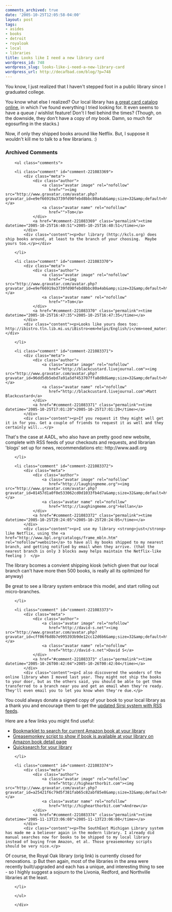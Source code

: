 ```yaml
---
comments_archived: true
date: '2005-10-25T12:05:58-04:00'
layout: post
tags:
- asides
- books
- detroit
- royaloak
- local
- libraries
title: Looks like I need a new library card
wordpress_id: 748
wordpress_slug: looks-like-i-need-a-new-library-card
wordpress_url: http://decafbad.com/blog/?p=748
---
```

You know, I just realized that I haven't stepped foot in a public library since I graduated college.  

You know what else I realized?  Our local library has [a great card catalog online][ro], in which I've found everything I tried looking for.  It even seems to have a queue / wishlist feature!  Don't I feel behind the times?  (Though, on the downside, they don't have a copy of *my* book.  Damn, so much for egosurfing in the stacks.)

Now, if only they shipped books around like Netflix.  But, I suppose it wouldn't kill me to talk to a few librarians.  :)

[ro]: http://ibistro.tln.lib.mi.us/uhtbin/cgisirsi/HVRMMxfh9D/ROYALOAK/180570296/60/1170/X "Royal Oak Public Library"

<!-- tags: books libraries local royaloak detroit -->

<div id="comments" class="comments archived-comments">
            <h3>Archived Comments</h3>
            
        <ul class="comments">
            
        <li class="comment" id="comment-221083369">
            <div class="meta">
                <div class="author">
                    <a class="avatar image" rel="nofollow" 
                       href=""><img src="http://www.gravatar.com/avatar.php?gravatar_id=e9ef66919a3739fd90febd8bbc80a4ab&amp;size=32&amp;default=http://mediacdn.disqus.com/1320279820/images/noavatar32.png"/></a>
                    <a class="avatar name" rel="nofollow" 
                       href="">Tom</a>
                </div>
                <a href="#comment-221083369" class="permalink"><time datetime="2005-10-25T16:40:51">2005-10-25T16:40:51</time></a>
            </div>
            <div class="content"><p>Our library (http://kcls.org) does ship books around, at least to the branch of your choosing.  Maybe yours too.</p></div>
            
        </li>
    
        <li class="comment" id="comment-221083370">
            <div class="meta">
                <div class="author">
                    <a class="avatar image" rel="nofollow" 
                       href=""><img src="http://www.gravatar.com/avatar.php?gravatar_id=e9ef66919a3739fd90febd8bbc80a4ab&amp;size=32&amp;default=http://mediacdn.disqus.com/1320279820/images/noavatar32.png"/></a>
                    <a class="avatar name" rel="nofollow" 
                       href="">Tom</a>
                </div>
                <a href="#comment-221083370" class="permalink"><time datetime="2005-10-25T16:47:35">2005-10-25T16:47:35</time></a>
            </div>
            <div class="content"><p>Looks like yours does too: http://ibistro.tln.lib.mi.us/iBistro<em>helps/English/i</em>need_material.html</p></div>
            
        </li>
    
        <li class="comment" id="comment-221083371">
            <div class="meta">
                <div class="author">
                    <a class="avatar image" rel="nofollow" 
                       href="http://blackcustard.livejournal.com"><img src="http://www.gravatar.com/avatar.php?gravatar_id=96dd5db5ebd7a91a5df453707ffa8d8d&amp;size=32&amp;default=http://mediacdn.disqus.com/1320279820/images/noavatar32.png"/></a>
                    <a class="avatar name" rel="nofollow" 
                       href="http://blackcustard.livejournal.com">Matt Blackcustard</a>
                </div>
                <a href="#comment-221083371" class="permalink"><time datetime="2005-10-25T17:01:20">2005-10-25T17:01:20</time></a>
            </div>
            <div class="content"><p>If you request it they might well get it in for you. Get a couple of friends to request it as well and they certainly will...</p>

<p>That's the case at AADL, who also have an pretty good new website, complete with RSS feeds of your checkouts and requests, and librarian 'blogs' set up for news, recommendations etc: http://www.aadl.org</p></div>
            
        </li>
    
        <li class="comment" id="comment-221083372">
            <div class="meta">
                <div class="author">
                    <a class="avatar image" rel="nofollow" 
                       href="http://laughingmeme.org"><img src="http://www.gravatar.com/avatar.php?gravatar_id=01457d1a0f0e533062cd0d1033fb4d7a&amp;size=32&amp;default=http://mediacdn.disqus.com/1320279820/images/noavatar32.png"/></a>
                    <a class="avatar name" rel="nofollow" 
                       href="http://laughingmeme.org">kellan</a>
                </div>
                <a href="#comment-221083372" class="permalink"><time datetime="2005-10-25T20:24:05">2005-10-25T20:24:05</time></a>
            </div>
            <div class="content"><p>I use my library <strong>just</strong> like Netflix, using the <a href="http://www.bpl.org/catalogs/frame_mbln.htm" rel="nofollow">website</a> to have all my books shipped to my nearest branch, and getting notified by email when they arrive. (that the nearest branch is only 3 blocks away helps maintain the Netflix-like feeling )  </p>

<p>The library bcomes a convient shipping kiosk (which given that our local branch can't have more then 500 books, is really all its opitmized for anyway)  </p>

<p>Be great to see a library system embrace this model, and start rolling out micro-branches.</p></div>
            
        </li>
    
        <li class="comment" id="comment-221083373">
            <div class="meta">
                <div class="author">
                    <a class="avatar image" rel="nofollow" 
                       href="http://david-s.net"><img src="http://www.gravatar.com/avatar.php?gravatar_id=cff06f6d8b7e995393b9de12cc12d6b6&amp;size=32&amp;default=http://mediacdn.disqus.com/1320279820/images/noavatar32.png"/></a>
                    <a class="avatar name" rel="nofollow" 
                       href="http://david-s.net">David S</a>
                </div>
                <a href="#comment-221083373" class="permalink"><time datetime="2005-10-26T00:42:04">2005-10-26T00:42:04</time></a>
            </div>
            <div class="content"><p>I also discovered the wonders of the online library when I moved last year. They might not ship the books to your door, but as the others said, you should be able to get them transferred to a branch near you and get an email when they're ready. They'll even email you to let you know when they're due.</p>

<p>You could always donate a signed copy of your book to your local library as a thank you and encourage them to get the <a href="http://www.sirsi.com/Newsevents/Releases/20050625epsrooms.html" rel="nofollow">updated Sirsi system with RSS feeds</a>.</p>

<p>Here are a few links you might find useful:</p>

<ul>
<li><a href="http://tech.tln.lib.mi.us/ibistrolinks/" rel="nofollow">Bookmarklet to search for current Amazon book at your library</a></li>
<li><a href="http://www.mundell.org/2005/07/07/seattle-public-library-greasemonkey-script-part-2/" rel="nofollow">Greasemonkey script to show if book is available at your library on Amazon book detail page</a></li>
<li><a href="http://ibistro.tln.lib.mi.us/uhtbin/cgisirsi/x/0/0/57/5?user_id=GUEST&amp;password=1234&amp;searchdata1=%s" rel="nofollow">Quicksearch for your library</a></li>
</ul></div>
            
        </li>
    
        <li class="comment" id="comment-221083374">
            <div class="meta">
                <div class="author">
                    <a class="avatar image" rel="nofollow" 
                       href="http://highearthorbit.com"><img src="http://www.gravatar.com/avatar.php?gravatar_id=a25421f6c79d5f381fab65c82abf85e8&amp;size=32&amp;default=http://mediacdn.disqus.com/1320279820/images/noavatar32.png"/></a>
                    <a class="avatar name" rel="nofollow" 
                       href="http://highearthorbit.com">Andrew</a>
                </div>
                <a href="#comment-221083374" class="permalink"><time datetime="2005-11-13T23:06:08">2005-11-13T23:06:08</time></a>
            </div>
            <div class="content"><p>The SouthEast Michigan Library system has made me a believer again in the modern library. I already did manual searches now for books to be shipped to my local library instead of buying from Amazon, et al. Those greasemonkey scripts should be very nice.</p>

<p>Of course, the Royal Oak library (orig link) is currently closed for renovations. :p But then again, most of the libraries in the area were recently built/upgraded and each has a unique, and interesting thing to see - so I highly suggest a sojourn to the Livonia, Redford, and Northville libraries at the least.</p></div>
            
        </li>
    
        </ul>
    
        </div>
    